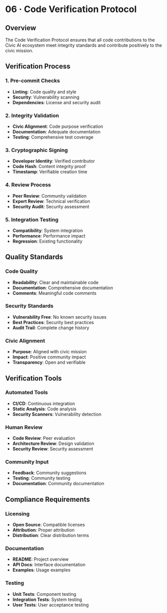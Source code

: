 # 06 · Code Verification Protocol

## Overview

The Code Verification Protocol ensures that all code contributions to the Civic AI ecosystem meet integrity standards and contribute positively to the civic mission.

## Verification Process

### 1. Pre-commit Checks
- **Linting**: Code quality and style
- **Security**: Vulnerability scanning
- **Dependencies**: License and security audit

### 2. Integrity Validation
- **Civic Alignment**: Code purpose verification
- **Documentation**: Adequate documentation
- **Testing**: Comprehensive test coverage

### 3. Cryptographic Signing
- **Developer Identity**: Verified contributor
- **Code Hash**: Content integrity proof
- **Timestamp**: Verifiable creation time

### 4. Review Process
- **Peer Review**: Community validation
- **Expert Review**: Technical verification
- **Security Audit**: Security assessment

### 5. Integration Testing
- **Compatibility**: System integration
- **Performance**: Performance impact
- **Regression**: Existing functionality

## Quality Standards

### Code Quality
- **Readability**: Clear and maintainable code
- **Documentation**: Comprehensive documentation
- **Comments**: Meaningful code comments

### Security Standards
- **Vulnerability Free**: No known security issues
- **Best Practices**: Security best practices
- **Audit Trail**: Complete change history

### Civic Alignment
- **Purpose**: Aligned with civic mission
- **Impact**: Positive community impact
- **Transparency**: Open and verifiable

## Verification Tools

### Automated Tools
- **CI/CD**: Continuous integration
- **Static Analysis**: Code analysis
- **Security Scanners**: Vulnerability detection

### Human Review
- **Code Review**: Peer evaluation
- **Architecture Review**: Design validation
- **Security Review**: Security assessment

### Community Input
- **Feedback**: Community suggestions
- **Testing**: Community testing
- **Documentation**: Community documentation

## Compliance Requirements

### Licensing
- **Open Source**: Compatible licenses
- **Attribution**: Proper attribution
- **Distribution**: Clear distribution terms

### Documentation
- **README**: Project overview
- **API Docs**: Interface documentation
- **Examples**: Usage examples

### Testing
- **Unit Tests**: Component testing
- **Integration Tests**: System testing
- **User Tests**: User acceptance testing
